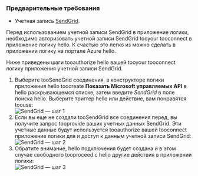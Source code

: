 ### <a name="prerequisites"></a>Предварительные требования
* Учетная запись [SendGrid](https://www.SendGrid.com/). 

Перед использованием учетной записи SendGrid в приложение логики, необходимо авторизовать учетной записи SendGrid tooyour tooconnect в приложение логику hello. К счастью это легко из можно сделать в приложении логику на портале Azure hello. 

Ниже приведены шаги tooauthorize hello вашей tooyour tooconnect логику приложения учетной записи SendGrid.

1. Выберите tooSendGrid соединения, в конструкторе логики приложения hello toocreate **Показать Microsoft управляемых API** в hello раскрывающемся списке, затем введите *SendGrid* в поле поиска hello. Выберите триггер hello или действие, вам понравятся toouse:  
   ![SendGrid — шаг 1](./media/connectors-create-api-sendgrid/sendgrid-1.png)
2. Если вы еще не создали tooSendGrid все соединения перед, вы получите запрос tooprovide ваших учетных данных SendGrid. Эти учетные данные будут используется tooauthorize вашей tooconnect приложение логики для и доступ к данным учетной записи SendGrid:  
   ![SendGrid — шаг 2](./media/connectors-create-api-sendgrid/sendgrid-2.png)
3. Обратите внимание, hello подключения будет создана и в этом случае свободного tooproceed с hello другие действия в приложении логики:  
   ![SendGrid — шаг 3](./media/connectors-create-api-sendgrid/sendgrid-3.png)   

